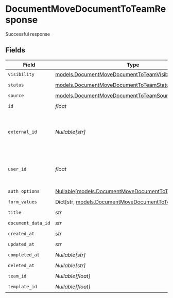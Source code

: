 # DocumentMoveDocumentToTeamResponse

Successful response


## Fields

| Field                                                                                                        | Type                                                                                                         | Required                                                                                                     | Description                                                                                                  |
| ------------------------------------------------------------------------------------------------------------ | ------------------------------------------------------------------------------------------------------------ | ------------------------------------------------------------------------------------------------------------ | ------------------------------------------------------------------------------------------------------------ |
| `visibility`                                                                                                 | [models.DocumentMoveDocumentToTeamVisibility](../models/documentmovedocumenttoteamvisibility.md)             | :heavy_check_mark:                                                                                           | N/A                                                                                                          |
| `status`                                                                                                     | [models.DocumentMoveDocumentToTeamStatus](../models/documentmovedocumenttoteamstatus.md)                     | :heavy_check_mark:                                                                                           | N/A                                                                                                          |
| `source`                                                                                                     | [models.DocumentMoveDocumentToTeamSource](../models/documentmovedocumenttoteamsource.md)                     | :heavy_check_mark:                                                                                           | N/A                                                                                                          |
| `id`                                                                                                         | *float*                                                                                                      | :heavy_check_mark:                                                                                           | N/A                                                                                                          |
| `external_id`                                                                                                | *Nullable[str]*                                                                                              | :heavy_check_mark:                                                                                           | A custom external ID you can use to identify the document.                                                   |
| `user_id`                                                                                                    | *float*                                                                                                      | :heavy_check_mark:                                                                                           | The ID of the user that created this document.                                                               |
| `auth_options`                                                                                               | [Nullable[models.DocumentMoveDocumentToTeamAuthOptions]](../models/documentmovedocumenttoteamauthoptions.md) | :heavy_check_mark:                                                                                           | N/A                                                                                                          |
| `form_values`                                                                                                | Dict[str, [models.DocumentMoveDocumentToTeamFormValues](../models/documentmovedocumenttoteamformvalues.md)]  | :heavy_check_mark:                                                                                           | N/A                                                                                                          |
| `title`                                                                                                      | *str*                                                                                                        | :heavy_check_mark:                                                                                           | N/A                                                                                                          |
| `document_data_id`                                                                                           | *str*                                                                                                        | :heavy_check_mark:                                                                                           | N/A                                                                                                          |
| `created_at`                                                                                                 | *str*                                                                                                        | :heavy_check_mark:                                                                                           | N/A                                                                                                          |
| `updated_at`                                                                                                 | *str*                                                                                                        | :heavy_check_mark:                                                                                           | N/A                                                                                                          |
| `completed_at`                                                                                               | *Nullable[str]*                                                                                              | :heavy_check_mark:                                                                                           | N/A                                                                                                          |
| `deleted_at`                                                                                                 | *Nullable[str]*                                                                                              | :heavy_check_mark:                                                                                           | N/A                                                                                                          |
| `team_id`                                                                                                    | *Nullable[float]*                                                                                            | :heavy_check_mark:                                                                                           | N/A                                                                                                          |
| `template_id`                                                                                                | *Nullable[float]*                                                                                            | :heavy_check_mark:                                                                                           | N/A                                                                                                          |